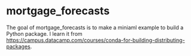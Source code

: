 # mortgage_forecasts

<!-- badges: start -->
<!-- badges: end -->

The goal of mortgage_forecasts is to make a miniaml example to build a Python package. I learn it from https://campus.datacamp.com/courses/conda-for-building-distributing-packages.


